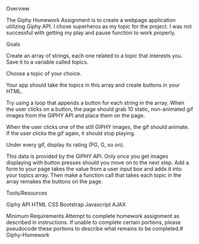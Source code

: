 
Overview

The Giphy Homework Assignment is to create a webpage application utilizing Giphy API. 
I chose superheros as my topic for the project. I was not successful with getting my play and pause function to work properly. 





Goals

Create an array of strings, each one related to a topic that interests you. Save it to a variable called topics.

Choose a topic of your choice. 

Your app should take the topics in this array and create buttons in your HTML.

Try using a loop that appends a button for each string in the array. When the user clicks on a button, the page should grab 10 static, non-animated gif images from the GIPHY API and place them on the page.

When the user clicks one of the still GIPHY images, the gif should animate. If the user clicks the gif again, it should stop playing.

Under every gif, display its rating (PG, G, so on).

This data is provided by the GIPHY API. Only once you get images displaying with button presses should you move on to the next step. Add a form to your page takes the value from a user input box and adds it into your topics array. Then make a function call that takes each topic in the array remakes the buttons on the page.




Tools/Resources

Giphy API
HTML
CSS
Bootstrap
Javascript
AJAX



Minimum Requirements Attempt to complete homework assignment as described in instructions. If unable to complete certain portions, please pseudocode these portions to describe what remains to be completed.# Giphy-Homework
